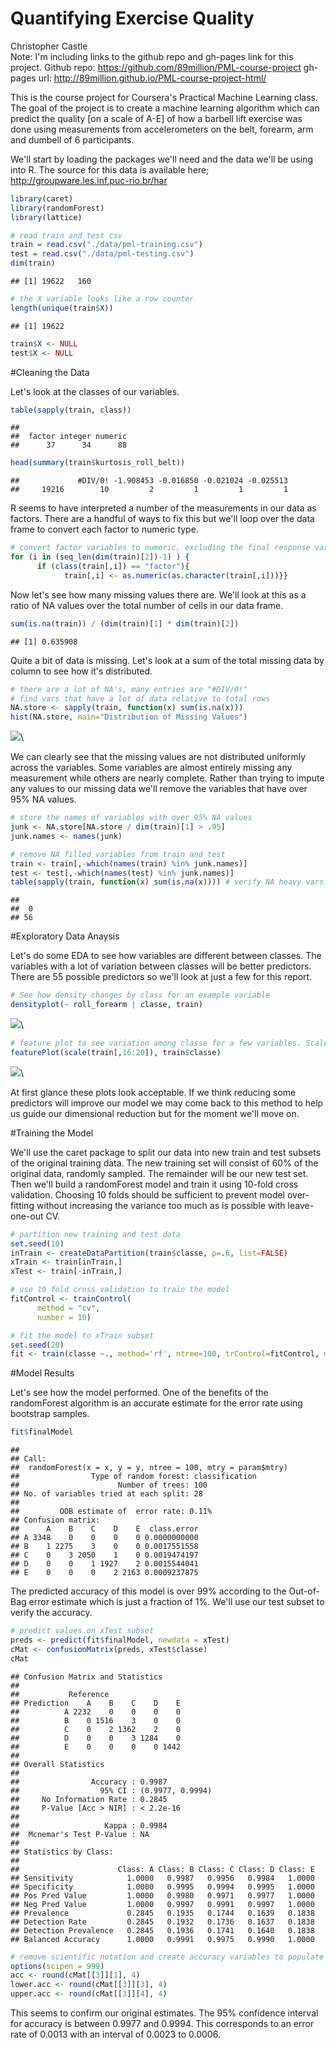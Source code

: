 # Quantifying Exercise Quality
Christopher Castle  
Note: I'm including links to the github repo and gh-pages link for this project.
Github repo: https://github.com/89million/PML-course-project
gh-pages url: http://89million.github.io/PML-course-project-html/


This is the course project for Coursera's Practical Machine Learning class. The goal of the project is to create a machine learning algorithm which can predict the quality [on a scale of A-E] of how a barbell lift exercise was done using measurements from accelerometers on the belt, forearm, arm and dumbell of 6 participants.

We'll start by loading the packages we'll need and the data we'll be using into R. The source for this data is available here; http://groupware.les.inf.puc-rio.br/har


```r
library(caret)
library(randomForest)
library(lattice)
```

```r
# read train and test csv
train = read.csv("./data/pml-training.csv")
test = read.csv("./data/pml-testing.csv")
dim(train)
```

```
## [1] 19622   160
```

```r
# the X variable looks like a row counter
length(unique(train$X))
```

```
## [1] 19622
```

```r
train$X <- NULL
test$X <- NULL
```

#Cleaning the Data

Let's look at the classes of our variables.


```r
table(sapply(train, class))
```

```
## 
##  factor integer numeric 
##      37      34      88
```

```r
head(summary(train$kurtosis_roll_belt))
```

```
##             #DIV/0! -1.908453 -0.016850 -0.021024 -0.025513 
##     19216        10         2         1         1         1
```

R seems to have interpreted a number of the measurements in our data as factors. There are a handful of ways to fix this but we'll loop over the data frame to convert each factor to numeric type.


```r
# convert factor variables to numeric, excluding the final response var
for (i in (seq_len(dim(train)[2])-1) ) {
      if (class(train[,i]) == "factor"){
            train[,i] <- as.numeric(as.character(train[,i]))}}
```

Now let's see how many missing values there are. We'll look at this as a ratio of NA values over the total number of cells in our data frame.


```r
sum(is.na(train)) / (dim(train)[1] * dim(train)[2])
```

```
## [1] 0.635908
```

Quite a bit of data is missing. Let's look at a sum of the total missing data by column to see how it's distributed. 

```r
# there are a lot of NA's, many entries are "#DIV/0!"
# find vars that have a lot of data relative to total rows
NA.store <- sapply(train, function(x) sum(is.na(x)))
hist(NA.store, main="Distribution of Missing Values")
```

![](PML-project_files/figure-html/unnamed-chunk-6-1.png)\

We can clearly see that the missing values are not distributed uniformly across the variables. Some variables are almost entirely missing any measurement while others are nearly complete. Rather than trying to impute any values to our missing data we'll remove the variables that have over 95% NA values. 


```r
# store the names of variables with over 95% NA values
junk <- NA.store[NA.store / dim(train)[1] > .95]
junk.names <- names(junk)

# remove NA filled variables from train and test
train <- train[,-which(names(train) %in% junk.names)]
test <- test[,-which(names(test) %in% junk.names)]
table(sapply(train, function(x) sum(is.na(x)))) # verify NA heavy vars are deleted
```

```
## 
##  0 
## 56
```

#Exploratory Data Anaysis

Let's do some EDA to see how variables are different between classes. The variables with a lot of variation between classes will be better predictors. There are 55 possible predictors so we'll look at just a few for this report.  


```r
# See how density changes by class for an example variable
densityplot(~ roll_forearm | classe, train)
```

![](PML-project_files/figure-html/unnamed-chunk-8-1.png)\

```r
# feature plot to see variation among classe for a few variables. Scale them first.    
featurePlot(scale(train[,16:20]), train$classe)
```

![](PML-project_files/figure-html/unnamed-chunk-8-2.png)\

At first glance these plots look acceptable. If we think reducing some predictors will improve our model we may come back to this method to help us guide our dimensional reduction but for the moment we'll move on. 

#Training the Model

We'll use the caret package to split our data into new train and test subsets of the original training data. The new training set will consist of 60% of the original data, randomly sampled. The remainder will be our new test set. Then we'll build a randomForest model and train it using 10-fold cross validation. Choosing 10 folds should be sufficient to prevent model over-fitting without increasing the variance too much as is possible with leave-one-out CV. 


```r
# partition new training and test data
set.seed(10)
inTrain <- createDataPartition(train$classe, p=.6, list=FALSE)
xTrain <- train[inTrain,]
xTest <- train[-inTrain,]

# use 10 fold cross validation to train the model
fitControl <- trainControl(
      method = "cv",
      number = 10)

# fit the model to xTrain subset
set.seed(20)
fit <- train(classe ~., method='rf', ntree=100, trControl=fitControl, data=xTrain)
```

#Model Results

Let's see how the model performed. One of the benefits of the randomForest algorithm is an accurate estimate for the error rate using bootstrap samples. 


```r
fit$finalModel
```

```
## 
## Call:
##  randomForest(x = x, y = y, ntree = 100, mtry = param$mtry) 
##                Type of random forest: classification
##                      Number of trees: 100
## No. of variables tried at each split: 28
## 
##         OOB estimate of  error rate: 0.11%
## Confusion matrix:
##      A    B    C    D    E  class.error
## A 3348    0    0    0    0 0.0000000000
## B    1 2275    3    0    0 0.0017551558
## C    0    3 2050    1    0 0.0019474197
## D    0    0    1 1927    2 0.0015544041
## E    0    0    0    2 2163 0.0009237875
```

The predicted accuracy of this model is over 99% according to the Out-of-Bag error estimate which is just a fraction of 1%. We'll use our test subset to verify the accuracy. 


```r
# predict values on xTest subset
preds <- predict(fit$finalModel, newdata = xTest)
cMat <- confusionMatrix(preds, xTest$classe)
cMat
```

```
## Confusion Matrix and Statistics
## 
##           Reference
## Prediction    A    B    C    D    E
##          A 2232    0    0    0    0
##          B    0 1516    3    0    0
##          C    0    2 1362    2    0
##          D    0    0    3 1284    0
##          E    0    0    0    0 1442
## 
## Overall Statistics
##                                           
##                Accuracy : 0.9987          
##                  95% CI : (0.9977, 0.9994)
##     No Information Rate : 0.2845          
##     P-Value [Acc > NIR] : < 2.2e-16       
##                                           
##                   Kappa : 0.9984          
##  Mcnemar's Test P-Value : NA              
## 
## Statistics by Class:
## 
##                      Class: A Class: B Class: C Class: D Class: E
## Sensitivity            1.0000   0.9987   0.9956   0.9984   1.0000
## Specificity            1.0000   0.9995   0.9994   0.9995   1.0000
## Pos Pred Value         1.0000   0.9980   0.9971   0.9977   1.0000
## Neg Pred Value         1.0000   0.9997   0.9991   0.9997   1.0000
## Prevalence             0.2845   0.1935   0.1744   0.1639   0.1838
## Detection Rate         0.2845   0.1932   0.1736   0.1637   0.1838
## Detection Prevalence   0.2845   0.1936   0.1741   0.1640   0.1838
## Balanced Accuracy      1.0000   0.9991   0.9975   0.9990   1.0000
```

```r
# remove scientific notation and create accuracy variables to populate below
options(scipen = 999)
acc <- round(cMat[[3]][1], 4)
lower.acc <- round(cMat[[3]][3], 4)
upper.acc <- round(cMat[[3]][4], 4)
```

This seems to confirm our original estimates. The 95% confidence interval for accuracy is between 0.9977 and 0.9994. This corresponds to an error rate of 0.0013 with an interval of 0.0023 to 0.0006.
